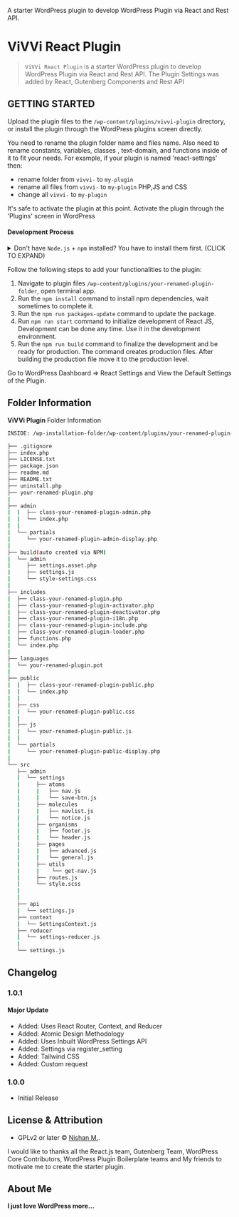 A starter WordPress plugin to develop WordPress Plugin via React and Rest API.

# ViVVi React Plugin

>`ViVVi React Plugin` is a starter WordPress plugin to develop WordPress Plugin via React and Rest API. The Plugin Settings was added by React, Gutenberg Components and Rest API

## GETTING STARTED

Upload the plugin files to the `/wp-content/plugins/vivvi-plugin` directory, or install the plugin through the WordPress plugins screen directly.

You need to rename the plugin folder name and files name. Also need to rename constants, variables, classes , text-domain, and functions inside of it to fit your needs. For example, if your plugin is named 'react-settings' then:

* rename folder from `vivvi-` to `my-plugin`
* rename all files from `vivvi-` to `my-plugin` PHP,JS and CSS
* change all `vivvi-` to `my-plugin`

It's safe to activate the plugin at this point. Activate the plugin through the 'Plugins' screen in WordPress

#### Development Process

<details>
 <summary> Don't have <code>Node.js</code> + <code>npm</code> installed? You have to install them first. (CLICK TO EXPAND)</summary>

Go to the Node's site [download + install](https://nodejs.org/en/download/) Node on your system. This will install both `Node.js` and `npm`, i.e., node package manager — the command line interface of Node.js.

You can verify the install by opening your terminal app and typing...

```sh
node -v
# Results into 7.19.1 — or installed version.

npm -v
# Results into v14.15.1 — or installed version.
```
</details>

Follow the following steps to add your functionalities to the plugin:

1. Navigate to plugin files `/wp-content/plugins/your-renamed-plugin-folder`, open terminal app.
2. Run the `npm install` command to install npm dependencies, wait sometimes to complete it.
3. Run the `npm run packages-update` command to update the package.
4. Run `npm run start` command to initialize development of React JS, Development can be done any time. Use it in the development environment.
5. Run the `npm run build` command to finalize the development and be ready for production. The command creates production files. After building the production file move it to the production level.

Go to WordPress Dashboard => React Settings and View the Default Settings of the Plugin.

## Folder Information

<strong>ViVVi Plugin</strong> Folder Information

```sh
INSIDE: /wp-installation-folder/wp-content/plugins/your-renamed-plugin-folder

├── .gitignore
├── index.php
├── LICENSE.txt
├── package.json
├── readme.md
├── README.txt
├── uninstall.php
├── your-renamed-plugin.php
|
├── admin
|  |  ├── class-your-renamed-plugin-admin.php
|  |  └── index.php
|  |
|  └── partials
|     └── your-renamed-plugin-admin-display.php
|
├── build(auto created via NPM)
|  └── admin
|     ├── settings.asset.php
|     ├── settings.js
|     └── style-settings.css
|
├── includes
|  ├── class-your-renamed-plugin.php
|  ├── class-your-renamed-plugin-activator.php
|  ├── class-your-renamed-plugin-deactivator.php
|  ├── class-your-renamed-plugin-i18n.php
|  ├── class-your-renamed-plugin-include.php
|  ├── class-your-renamed-plugin-loader.php
|  ├── functions.php
|  └── index.php
|
├── languages
|  └── your-renamed-plugin.pot
|
├── public
|  |  ├── class-your-renamed-plugin-public.php
|  |  └── index.php
|  |
|  ├── css
|  |  └── your-renamed-plugin-public.css
|  |
|  ├── js
|  |  └── your-renamed-plugin-public.js
|  |
|  └── partials
|     └── your-renamed-plugin-public-display.php
|
└── src
   ├── admin
   |  └── settings
   |     ├── atoms
   |     |   ├── nav.js
   |     |   └── save-btn.js
   |     ├── molecules
   |     |   ├── navlist.js
   |     |   └── notice.js
   |     ├── organisms
   |     |   ├── footer.js
   |     |   └── header.js
   |     ├── pages
   |     |   ├── advanced.js
   |     |   └── general.js
   |     ├── utils
   |     |    └── get-nav.js
   |     ├── routes.js
   |     └── style.scss
   |  
   |
   ├── api
   |  └── settings.js
   ├── context
   |  └── SettingsContext.js
   ├── reducer
   |  └── settings-reducer.js
   |
   └── settings.js
```

## Changelog

### 1.0.1
#### Major Update
* Added: Uses React Router, Context, and Reducer
* Added: Atomic Design Methodology
* Added: Uses Inbuilt WordPress Settings API
* Added: Settings via register_setting
* Added: Tailwind CSS
* Added: Custom request

### 1.0.0
* Initial Release

## License & Attribution
- GPLv2 or later © [Nishan M.](https://github.com/nishanmazumder).

I would like to thanks all the React.js team, Gutenberg Team, WordPress Core Contributors, WordPress Plugin Boilerplate teams and My friends to motivate me to create the starter plugin.


## About Me
<strong>I just love WordPress more…</strong>

